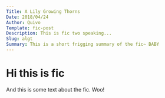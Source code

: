 ```yaml
---
Title: A Lily Growing Thorns
Date: 2018/04/24
Author: Quivo
Template: fic-post
Description: This is fic two speaking...
Slug: algt
Summary: This is a short frigging summary of the fic~ BABY
---
```


# Hi this is fic

And this is some text about the fic. Woo!